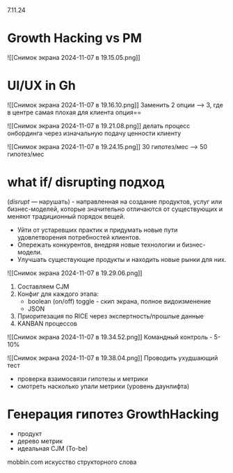 7.11.24

# Growth Hacking vs PM
![[Снимок экрана 2024-11-07 в 19.15.05.png]]
# UI/UX in Gh
![[Снимок экрана 2024-11-07 в 19.16.10.png]]
Заменить 2 опции —> 3, где в центре самая плохая для клиента опция==

![[Снимок экрана 2024-11-07 в 19.21.08.png]]
делать процесс онбординга через изначальную подачу ценности клиенту

![[Снимок экрана 2024-11-07 в 19.24.15.png]]
30 гипотез/мес —> 50 гипотез/мес

# what if/ disrupting подход
(_disrupt_ — нарушать) - направленная на создание продуктов, услуг или бизнес-моделей, которые значительно отличаются от существующих и меняют традиционный порядок вещей.
- Уйти от устаревших практик и придумать новые пути удовлетворения потребностей клиентов.
- Опережать конкурентов, внедряя новые технологии и бизнес-модели.
- Улучшать существующие продукты и находить новые рынки для них.

![[Снимок экрана 2024-11-07 в 19.29.06.png]]
1. Составляем CJM
2. Конфиг для каждого этапа:
	- boolean (on/off) toggle - скип экрана, полное видоизменение
	- JSON
3. Приоритезация по RICE через экспертность/прошлые данные
4. KANBAN процессов

![[Снимок экрана 2024-11-07 в 19.34.52.png]]
Командный контроль - 5-10%

![[Снимок экрана 2024-11-07 в 19.38.04.png]]
Проводить ухудшающий тест
- проверка взаимосвязи гипотезы и метрики
- смотреть насколько упали метрики (уровень даунлифта)

# Генерация гипотез GrowthHacking
- продукт
- дерево метрик
- идеальная CJM (To-be)

mobbin.com
искусство структорного слова


